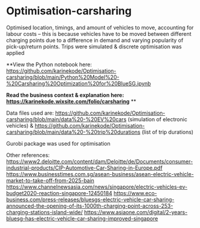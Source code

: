 # Optimisation-carsharing
Optimised location, timings, and amount of vehicles to move, accounting for labour costs – this is because vehicles 
have to be moved between different charging points due to a difference in demand and varying popularity of pick-up/return points. 
Trips were simulated & discrete optimisation was applied

**View the Python notebook here: https://github.com/karinekode/Optimisation-carsharing/blob/main/Python%20Model%20-%20Carsharing%20Optimization%20for%20BlueSG.ipynb

**Read the business context & explanation here: https://karinekode.wixsite.com/folio/carsharing**
**

Data files used are: https://github.com/karinekode/Optimisation-carsharing/blob/main/data%20-%20EV%20cars (simulation of electronic vehicles) & https://github.com/karinekode/Optimisation-carsharing/blob/main/data%20-%20trip%20durations (list of trip durations) 

Gurobi package was used for optimisation

Other references: 
https://www2.deloitte.com/content/dam/Deloitte/de/Documents/consumer-industrial-products/CIP-Automotive-Car-Sharing-in-Europe.pdf
https://www.businesstimes.com.sg/asean-business/asean-electric-vehicle-market-to-take-off-from-2025-bain
https://www.channelnewsasia.com/news/singapore/electric-vehicles-ev-budget2020-reaction-singapore-12450184
https://www.eco-business.com/press-releases/bluesgs-electric-vehicle-car-sharing-announced-the-opening-of-its-1000th-charging-point-across-253-charging-stations-island-wide/
https://www.asiaone.com/digital/2-years-bluesg-has-electric-vehicle-car-sharing-improved-singapore
